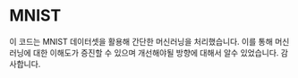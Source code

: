 # MNIST
이 코드는 MNIST 데이터셋을 활용해 간단한 머신러닝을 처리했습니다. 이를 통해 머신러닝에 대한 이해도가 증진할 수 있으며 개선해야될 방향에 대해서 알수 있었습니다.
감사합니다.
